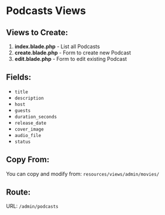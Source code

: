 # Podcasts Views

## Views to Create:

1. **index.blade.php** - List all Podcasts
2. **create.blade.php** - Form to create new Podcast
3. **edit.blade.php** - Form to edit existing Podcast

## Fields:

- `title`
- `description`
- `host`
- `guests`
- `duration_seconds`
- `release_date`
- `cover_image`
- `audio_file`
- `status`

## Copy From:

You can copy and modify from: `resources/views/admin/movies/`

## Route:

URL: `/admin/podcasts`
